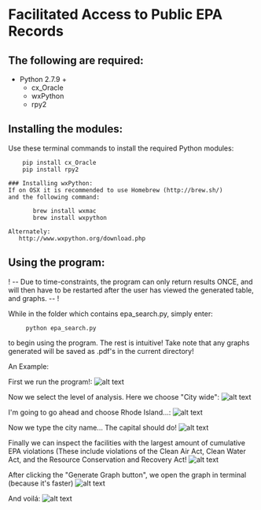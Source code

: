 # Facilitated Access to Public EPA Records

## The following are required:

  * Python 2.7.9 + 
    * cx_Oracle
    * wxPython
    * rpy2

## Installing the modules:

Use these terminal commands to install the required Python modules:
```
    pip install cx_Oracle
    pip install rpy2
```
    
    ### Installing wxPython:
    If on OSX it is recommended to use Homebrew (http://brew.sh/)
    and the following command:
```
       brew install wxmac
       brew install wxpython
```


    Alternately:
       http://www.wxpython.org/download.php


## Using the program:
! -- Due to time-constraints, the program can only return results ONCE, and will then have to be restarted after the user has viewed the
generated table, and graphs. -- !

While in the folder which contains epa_search.py, simply enter:
```   
     python epa_search.py
```
to begin using the program. The rest is intuitive! Take note that any graphs generated will be saved as .pdf's in the current directory!


An Example:

First we run the program!: 
![alt text](http://i.imgur.com/WF0yAD0.png "Just type python epa_search.py in your terminal!")

Now we select the level of analysis. Here we choose "City wide":
![alt text](http://i.imgur.com/IJYgofm.png "Lets inspect this city!")

I'm going to go ahead and choose Rhode Island...:
![alt text](http://i.imgur.com/GOqUBzQ.png "I've never been there myself...")

Now we type the city name... The capital should do!
![alt text](http://i.imgur.com/2VSV3Yr.png "The capital of Rhode Island")

Finally we can inspect the facilities with the largest amount of cumulative EPA violations (These include violations of the Clean Air Act, Clean Water Act, and the Resource Conservation and Recovery Act!
![alt text](http://i.imgur.com/QhgMCpd.png "Energy Companies tend to be high on the list...")

After clicking the "Generate Graph button", we open the graph in terminal (because it's faster)
![alt text](http://i.imgur.com/tXPPKdt.png "The lovely terminal...")

And voilá:
![alt text](http://i.imgur.com/EZq6XHB.png "The end.")








